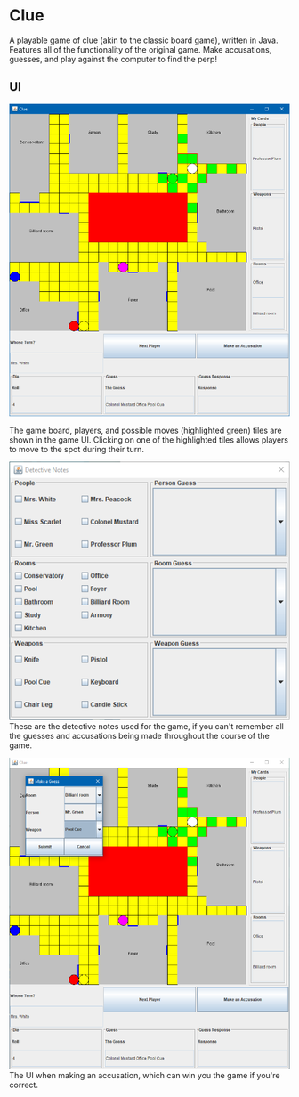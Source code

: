 # Clue

A playable game of clue (akin to the classic board game), written in Java. Features all of the functionality of the original game. Make accusations, guesses, and play against the computer to find the perp!

## UI
![](clue.png)

The game board, players, and possible moves (highlighted green) tiles are shown in the game UI. Clicking on one of the highlighted tiles allows players to move to the spot during their turn.

![](notes.png)
These are the detective notes used for the game, if you can't remember all the guesses and accusations being made throughout the course of the game.

![](accusation.png)
The UI when making an accusation, which can win you the game if you're correct.
